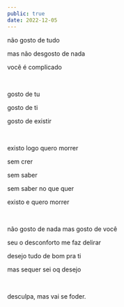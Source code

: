 ```yaml
---
public: true
date: 2022-12-05
---
```


não gosto de tudo

mas não desgosto de nada

você é complicado

&nbsp;

gosto de tu

gosto de ti

gosto de existir

&nbsp;

existo logo quero morrer

sem crer

sem saber

sem saber no que quer

existo e quero morrer

&nbsp;

não gosto de nada mas gosto de você

seu o desconforto me faz delirar

desejo tudo de bom pra ti

mas sequer sei oq desejo

&nbsp;

desculpa, mas vai se foder.
